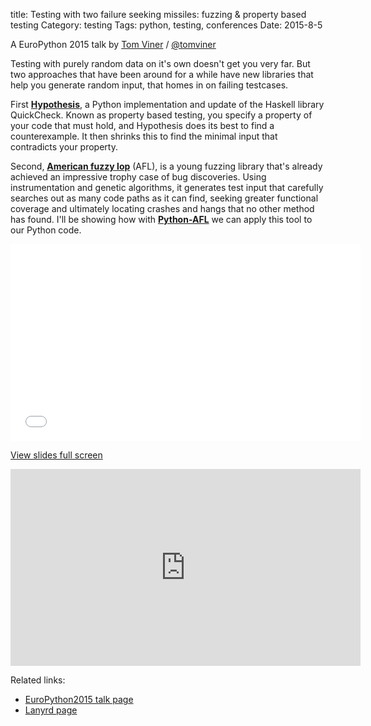 title: Testing with two failure seeking missiles: fuzzing & property based testing
Category: testing
Tags: python, testing, conferences
Date: 2015-8-5

A EuroPython 2015 talk by [Tom Viner](http://tomviner.co.uk) /
[@tomviner](http://twitter.com/tomviner)

Testing with purely random data on it's own doesn't get you very far. But
two approaches that have been around for a while have new libraries that
help you generate random input, that homes in on failing testcases.

First **[Hypothesis][1]**, a Python implementation and update of the Haskell library
QuickCheck. Known as property based testing, you specify a property of your
code that must hold, and Hypothesis does its best to find a counterexample.
It then shrinks this to find the minimal input that contradicts your
property.

Second, **[American fuzzy lop][2]** (AFL), is a young fuzzing library that's already
achieved an impressive trophy case of bug discoveries. Using
instrumentation and genetic algorithms, it generates test input that
carefully searches out as many code paths as it can find, seeking greater
functional coverage and ultimately locating crashes and hangs that no other
method has found. I'll be showing how with **[Python-AFL][3]** we can apply this
tool to our Python code.

  [1]: https://hypothesis.readthedocs.org/en/latest/
  [2]: http://lcamtuf.coredump.cx/afl/
  [3]: http://jwilk.net/software/python-afl


<iframe width="560" height="315" src="talks/failure-seeking-missiles-talk/" frameborder="0" allowfullscreen></iframe>

<a href="talks/failure-seeking-missiles-talk/" target="_blank">View slides full screen</a>

<iframe width="560" height="315" src="https://www.youtube.com/embed/5kaqOKIqX_4" frameborder="0" allowfullscreen></iframe>

Related links:

* [EuroPython2015 talk page](https://ep2015.europython.eu/conference/talks/testing-with-two-failure-seeking-missiles-fuzzing-and-property-based-testing)
* [Lanyrd page](http://lanyrd.com/2015/europython/sdqgpg/)
